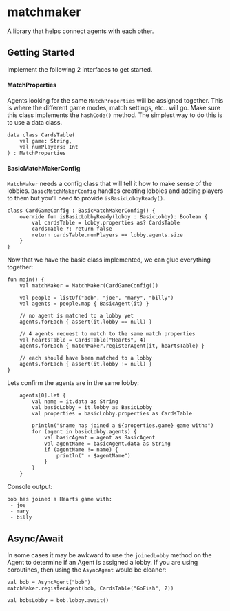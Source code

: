 # matchmaker

A library that helps connect agents with each other.

## Getting Started

Implement the following 2 interfaces to get started.

####  MatchProperties

Agents looking for the same `MatchProperties` will be assigned together. This is where the different game modes, match settings, etc.. will go. Make sure this class implements the `hashCode()` method. The simplest way to do this is to use a data class.
```
data class CardsTable(
	val game: String,
	val numPlayers: Int
) : MatchProperties
```

#### BasicMatchMakerConfig

`MatchMaker` needs a config class that will tell it how to make sense of the lobbies. `BasicMatchMakerConfig` handles creating lobbies and adding players to them but you'll need to provide `isBasicLobbyReady()`.
```
class CardGameConfig : BasicMatchMakerConfig() {
	override fun isBasicLobbyReady(lobby : BasicLobby): Boolean {
		val cardsTable = lobby.properties as? CardsTable
		cardsTable ?: return false
		return cardsTable.numPlayers == lobby.agents.size
	}
}
```

Now that we have the basic class implemented, we can glue everything together:

```
fun main() {
	val matchMaker = MatchMaker(CardGameConfig())

	val people = listOf("bob", "joe", "mary", "billy")
	val agents = people.map { BasicAgent(it) }

	// no agent is matched to a lobby yet
	agents.forEach { assert(it.lobby == null) }

	// 4 agents request to match to the same match properties
	val heartsTable = CardsTable("Hearts", 4)
	agents.forEach { matchMaker.registerAgent(it, heartsTable) }

	// each should have been matched to a lobby
	agents.forEach { assert(it.lobby != null) }
}
```
Lets confirm the agents are in the same lobby:
```
	agents[0].let {
		val name = it.data as String
		val basicLobby = it.lobby as BasicLobby
		val properties = basicLobby.properties as CardsTable

		println("$name has joined a ${properties.game} game with:")
		for (agent in basicLobby.agents) {
			val basicAgent = agent as BasicAgent
			val agentName = basicAgent.data as String
			if (agentName != name) {
				println(" - $agentName")
			}
		}
	}
```
Console output:
```
bob has joined a Hearts game with:
 - joe
 - mary
 - billy
```

## Async/Await

In some cases it may be awkward to use the `joinedLobby` method on the Agent to determine if an Agent is assigned a lobby. If you are using coroutines, then using the `AsyncAgent` would be cleaner:
```
val bob = AsyncAgent("bob")
matchMaker.registerAgent(bob, CardsTable("GoFish", 2))

val bobsLobby = bob.lobby.await()
```